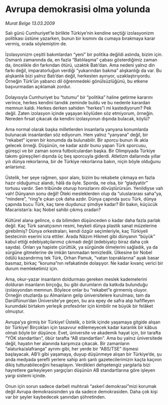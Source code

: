 # Avrupa demokrasisi olma yolunda

*Murat Belge 13.03.2009*

<div class="taraf_structure_2col_1zq">
<div class="margen_n">



 <p>Salı günü Cumhuriyet’le birlikte Türkiye’nin kendine seçtiği izolasyonizm politikası üstüne yazarken, bunun bir kısmını da cumaya bırakmaya karar vermiş, orada söylemiştim de. <br/><br/>İzolasyonizm çeşitli bakımlardan “yeni” bir politika değildi aslında, bizim için. Osmanlı zamanında da, en fazla “Batılılaşma” çabası gösterdiğimiz zaman da, öncelikle din farkından ötürü, uzaktık Batı’dan. Ama nedeni yalnız din farkı değil, imparatorluğun verdiği “yukarından bakma” alışkanlığı da var. Bu alışkanlık bizi yalnız Batı’dan değil, herkesten ayırıyor, uzaklaştırıyordu. Örneğin Türk’ün yabancı dil öğrenmedeki gönülsüzlüğünü, bu etkene başvurmadan açıklamak zordur. <br/><br/>Dolayısıyla Cumhuriyet bu “tutumu” bir “politika” haline getirme kararını verince, herkes kendini tanıdık zeminde buldu ve bu nedenle karardan memnun kaldı. Herkes derken sahiden “herkes”i mi kastediyorum? Pek değil. Zaten izolasyon içinde yaşayan köylüden söz etmiyorum, örneğin. Nereden fırsat çıkacak da kendini izolasyonun dışında bulacak, köylü? <br/><br/>Ama normal olarak başka milletlerden insanlarla yanyana konumlarda bulunacak insanlardan söz ediyorum. Hem yalnız “yanyana” değil, bir “rekabet” içeren bir konumda da bulunabilir. Bir <i>sporcu</i> bunun ilk akla gelecek örneği. Düşünün, ne kadar azdır bunu yapan Türk sporcusu, güreşçi ve bir zaman sonra futbolculardan başka. Bir Olimpiyada Türkiye takımı güreşçileri dışında üç beş sporcuyla giderdi. Atletizm dallarında yıllar yılı dünya rekorlarına, bir de Türkiye rekorlarına bakın, niçin böyle olduğunu anlarsınız. <br/><br/>Üstelik, her şeye rağmen, spor alanı, bizim bu rekabete çıkmaya en fazla hazır olduğumuz alandı, hâlâ da öyle. Sporda, ne olsa, bir “gladyatör” tortusu vardır. Sen tribünde oturup horozlarını dövüştürürsün. Yenildiyse vah vah! Dünyanın sonu değil! Öteki mesleklerden olup da “uluslararası saha”ya, “mindere”, “ring”e çıkan çok daha azdır. Dünya çapında şucu Türk, dünya çapında bucu Türk, kaç tane duydunuz şimdiye kadar? Bir bakın, küçücük Macaristan’a: kaç Nobel sahibi çıkmış oradan? <br/><br/>Kültürel alana gelince, o da bilimden düşünceden o kadar daha fazla parlak değil. Kaç Türk sanatçısının resmi, heykeli dünya plastik sanat müzelerine girebilmiş? Dünya orkestraları, kendi özgür seçimleriyle, kaç Türkiyeli bestecinin eserini icra ettiler. Arada Nâzım Hikmet gibi dünyanın “büyük” kabul ettiği edebiyatçılarımız çıkmadı değil (edebiyatçı biraz daha çok sayıda). Onları ya hapiste çürüttük, ya sürgünde ölmelerini sağladık, ya da sürgüne gitmelerine de imkân tanımadan temizledik. Ülkesine bir Nobel ödülü kazandırmış tek Türk, Orhan Pamuk, “vatan topraklarına” ayak basar basmaz, birkaç “koruma”nın refakatinde dolaşıyor. Ne kadar kıvanç verici bir durum memleketimiz için. <br/><br/>Ama, okur-yazar insanların doldurması gereken meslek kademelerini dolduran insanların birçoğu, bu gibi durumların da katkıda bulunduğu izolasyondan memnun. Böylece onlar bu “rekabet”e girmemiş oluyor. Örneğin otuzlarda şu Almanların gelip üniversitelere kurulması, tam da Darülfünun’dan Üniversite’ye geçen, bu ara epey de safra atıp hafifleyen kurumdaki birtakım yerleşik profesörler için kimbilir ne büyük bir felâket olmuştur. <br/><br/>Avrupa’ya girmiş bir Türkiye! Üstelik, o birlik içinde yaşamaya gitgide alışan bir Türkiye! Birçokları için tasavvur edilemeyecek kadar karanlık bir kâbus olmalı böyle bir düşünce. Evet, üniversite ve akademik hayat için, bir tarafta “YÖK standartları”, öbür tarafta “AB standartları”. Ama bu yalnız üniversitede değil, hayatın her alanında karşımıza çıkacak. Bir zamanların “alaturka/alafranga” ayrımı gibi, her yerde bir “ABS/TSE” itişmesi başlayacak. AB’li gibi yaşamaya, duyup düşünmeye alışan bir Türkiye’de, şu anda medyada şerefli yerlere sahip anlı şanlı gazetecilerimizin kaçta kaçının dikiş tutturabileceğini hesaplayın. Verdikleri dehşetengiz yargılarla bizi hayretlere garkeyleyen yargıçları düşünün AB standartlarına göre işleyen yargı sistemi içinde. <br/><br/>Onun için sorun sadece darbeli muhtıralı “askerî demokrasi”mizi korumak değil Avrupa demokrasisinden ya da sadece demokrasiden. Daha çok kişi var bir şeyler kaybedecek şanından şöhretinden.</p>

<br/>


<div id="taraf_not">
</div>

</div>


</div>
